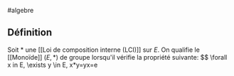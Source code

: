 #algebre 
## Définition
Soit $*$ une [[Loi de composition interne (LCI)]] sur $E$. On qualifie le [[Monoïde]] $(E, *)$ de groupe lorsqu'il vérifie la propriété suivante:
$$ \forall x in E, \exists y \in E, x*y=yx=e